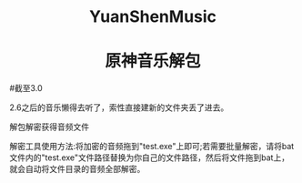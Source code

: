 <h1 align="center">YuanShenMusic</h1>
<h1 align="center">原神音乐解包</h1>
  #截至3.0
   
   2.6之后的音乐懒得去听了，索性直接建新的文件夹丢了进去。
   
   解包解密获得音频文件
   
   解密工具使用方法:将加密的音频拖到"test.exe"上即可;若需要批量解密，请将bat文件内的"test.exe"文件路径替换为你自己的文件路径，然后将文件拖到bat上，就会自动将文件目录的音频全部解密。

